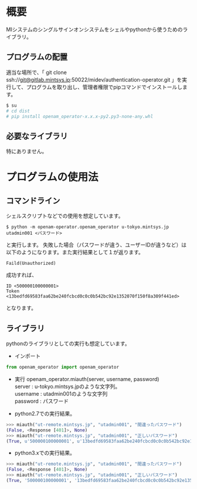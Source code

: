 # 概要
MIシステムのシングルサインオンシステムをシェルやpythonから使うためのライブラリ。

## プログラムの配置
適当な場所で、「 git clone ssh://git@gitlab.mintsys.jp:50022/midev/authentication-operator.git 」を実行して、プログラムを取り出し、管理者権限でpipコマンドでインストールします。

```bash
$ su
# cd dist
# pip install openam_operator-x.x.x-py2.py3-none-any.whl
```

## 必要なライブラリ
特にありません。

# プログラムの使用法

## コマンドライン
シェルスクリプトなどでの使用を想定しています。

```
$ python -m openam-operator.openam_operator u-tokyo.mintsys.jp utadmin001 <パスワード>
```
と実行します。
失敗した場合（パスワードが違う、ユーザーIDが違うなど）は以下のようになります。また実行結果として１が返ります。
```
Faild(Unauthorized)
```
成功すれば、
```
ID <500000100000001>
Token <13bedfd69583faa62be240fcbcd0c0c0b542bc92e1352070f150f8a309f441ed>
```
となります。

## ライブラリ
pythonのライブラリとしての実行も想定しています。

* インポート
```python
from openam_operator import openam_operator
```

* 実行
openam_operator.miauth(server, username, password)  
server : u-tokyo.mintsys.jpのような文字列。  
username : utadmin001のような文字列  
password : パスワード  

* python2.7での実行結果。

```python
>>> miauth("ut-remote.mintsys.jp", "utadmin001", "間違ったパスワード")
(False, <Response [401]>, None)
>>> miauth("ut-remote.mintsys.jp", "utadmin001", "正しいパスワード")
(True, u'500000100000001', u'13bedfd69583faa62be240fcbcd0c0c0b542bc92e1352070f150f8a309f441ed')
```
* python3.xでの実行結果。

```python
>>> miauth("ut-remote.mintsys.jp", "utadmin001", "間違ったパスワード")
(False, <Response [401]>, None)
>>> miauth("ut-remote.mintsys.jp", "utadmin001", "正しいパスワード")
(True, '500000100000001', '13bedfd69583faa62be240fcbcd0c0c0b542bc92e1352070f150f8a309f441ed')
```

